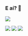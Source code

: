 ### E aí? 👋

<!--
**barbisliboni/barbisliboni** is a ✨ _special_ ✨ repository because its `README.md` (this file) appears on your GitHub profile.-->

<a href="https://github.com/anuraghazra/github-readme-stats">
      <!-- Change the `github-readme-stats.anuraghazra1.vercel.app` to `github-readme-stats.vercel.app`  -->
      <img align="center" src="https://github-readme-stats.anuraghazra1.vercel.app/api/top-langs/?username=barbisliboni&layout=compact&theme=midnight-purple" />
</a>

<p>
 <a href = "https://www.linkedin.com/in/b%C3%A1rbara-liboni-guerra-9663451b6"><img src="https://img.icons8.com/metro/26/000000/linkedin.png"/></a>
 <a href = "https://www.facebook.com/barbara.liboni.5"><img src="https://img.icons8.com/metro/26/000000/facebook-new--v2.png"/></a>
 <a href = "https://www.instagram.com/barbisliboni/?hl=pt-br"><img src="https://img.icons8.com/metro/26/000000/instagram-new.png"/></a>
 
 





